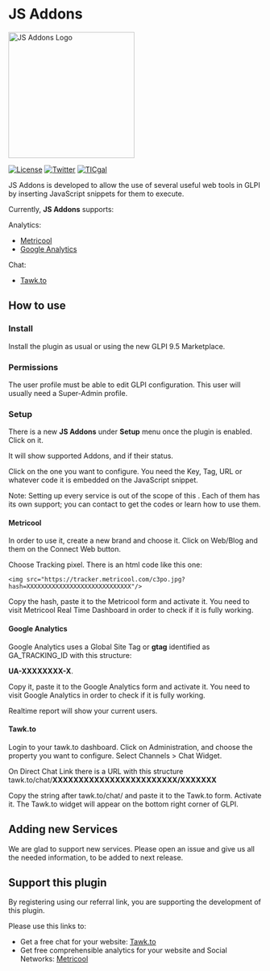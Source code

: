 # JS Addons
 <img src="https://raw.githubusercontent.com/ticgal/jsaddons/multimedia/jsaddons-logo.png" alt="JS Addons Logo" height="250px" width="250px" class="js-lazy-loaded">

[![License](https://img.shields.io/badge/License-GNU%20AGPLv3-blue.svg)](https://github.com/ticgal/jsaddons/blob/main/LICENSE)
[![Twitter](https://img.shields.io/badge/Twitter-TICgal-blue.svg)](https://twitter.com/ticgalcom)
[![TICgal](https://img.shields.io/badge/Web-TICgal-blue.svg)](https://tic.gal/)

 JS Addons is developed to allow the use of several useful web tools in GLPI by inserting JavaScript snippets for them to execute.  

Currently, **JS Addons** supports:

Analytics:
  - [Metricool](http://mtr.cool/yfuhbk)
  - [Google Analytics](https://analytics.google.com)

Chat:
  - [Tawk.to](https://www.tawk.to/?pid=snaotzu)

## How to use

### Install

Install the plugin as usual or using the new GLPI 9.5 Marketplace.

### Permissions

The user profile must be able to edit GLPI configuration. This user will usually need a Super-Admin profile.

### Setup

There is a new **JS Addons** under **Setup** menu once the plugin is enabled. Click on it.

It will show supported Addons, and if their status.

Click on the one you want to configure. You need the Key, Tag, URL or whatever code it is embedded on the JavaScript snippet.

Note: Setting up every service is out of the scope of this . Each of them has its own support; you can contact to get the codes or learn how to use them.

#### Metricool

In order to use it, create a new brand and choose it. Click on Web/Blog and them on the Connect Web button.

Choose Tracking pixel. There is an html code like this one:

```
<img src="https://tracker.metricool.com/c3po.jpg?hash=XXXXXXXXXXXXXXXXXXXXXXXXXXXXX"/>
```

Copy the hash, paste it to the Metricool form and activate it. You need to visit Metricool Real Time Dashboard in order to check if it is fully working.

#### Google Analytics

Google Analytics uses a Global Site Tag or **gtag** identified as GA_TRACKING_ID with this structure: 

**UA-XXXXXXXX-X**.

Copy it, paste it to the Google Analytics form and activate it. You need to visit Google Analytics in order to check if it is fully working.

Realtime report will show your current users.

#### Tawk.to

Login to your tawk.to dashboard. Click on Administration, and choose the property you want to configure. Select Channels > Chat Widget.

On Direct Chat Link there is a URL with this structure tawk.to/chat/**XXXXXXXXXXXXXXXXXXXXXXXX/XXXXXXX**

Copy the string after  tawk.to/chat/ and paste it to the Tawk.to form. Activate it. The Tawk.to widget will appear on the bottom right corner of GLPI.

## Adding new Services

We are glad to support new services. Please open an issue and give us all the needed information, to be added to next release.

## Support this plugin

By registering using our referral link, you are supporting the development of this plugin.

Please use this links to:

- Get a free chat for your website: [Tawk.to](https://www.tawk.to/?pid=snaotzu)
- Get free comprehensible analytics for your website and Social Networks: [Metricool](http://mtr.cool/yfuhbk)

